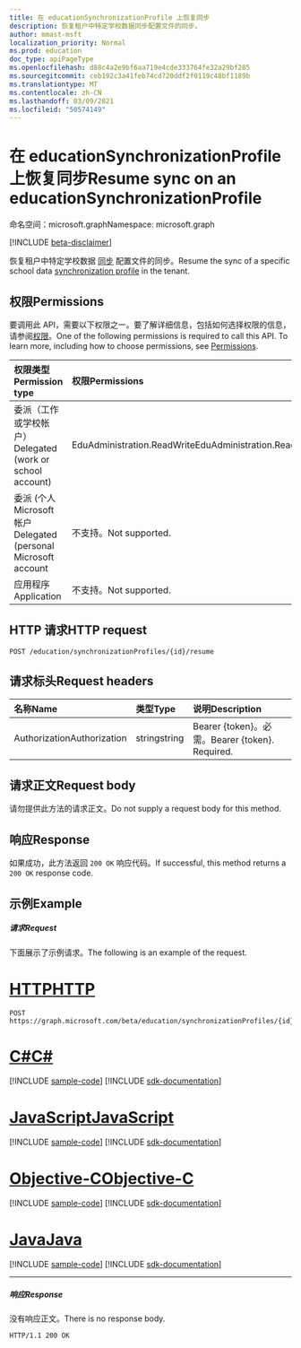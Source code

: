 ```yaml
---
title: 在 educationSynchronizationProfile 上恢复同步
description: 恢复租户中特定学校数据同步配置文件的同步。
author: mmast-msft
localization_priority: Normal
ms.prod: education
doc_type: apiPageType
ms.openlocfilehash: d88c4a2e9bf6aa719e4cde333764fe32a29bf285
ms.sourcegitcommit: ceb192c3a41feb74cd720ddf2f0119c48bf1189b
ms.translationtype: MT
ms.contentlocale: zh-CN
ms.lasthandoff: 03/09/2021
ms.locfileid: "50574149"
---
```

# <a name="resume-sync-on-an-educationsynchronizationprofile"></a><span data-ttu-id="63fee-103">在 educationSynchronizationProfile 上恢复同步</span><span class="sxs-lookup"><span data-stu-id="63fee-103">Resume sync on an educationSynchronizationProfile</span></span>

<span data-ttu-id="63fee-104">命名空间：microsoft.graph</span><span class="sxs-lookup"><span data-stu-id="63fee-104">Namespace: microsoft.graph</span></span>

[!INCLUDE [beta-disclaimer](../../includes/beta-disclaimer.md)]

<span data-ttu-id="63fee-105">恢复租户中特定学校数据 [同步](../resources/educationsynchronizationprofile.md) 配置文件的同步。</span><span class="sxs-lookup"><span data-stu-id="63fee-105">Resume the sync of a specific school data [synchronization profile](../resources/educationsynchronizationprofile.md) in the tenant.</span></span>

## <a name="permissions"></a><span data-ttu-id="63fee-106">权限</span><span class="sxs-lookup"><span data-stu-id="63fee-106">Permissions</span></span>
<span data-ttu-id="63fee-p101">要调用此 API，需要以下权限之一。要了解详细信息，包括如何选择权限的信息，请参阅[权限](/graph/permissions-reference)。</span><span class="sxs-lookup"><span data-stu-id="63fee-p101">One of the following permissions is required to call this API. To learn more, including how to choose permissions, see [Permissions](/graph/permissions-reference).</span></span>

| <span data-ttu-id="63fee-109">权限类型</span><span class="sxs-lookup"><span data-stu-id="63fee-109">Permission type</span></span> | <span data-ttu-id="63fee-110">权限</span><span class="sxs-lookup"><span data-stu-id="63fee-110">Permissions</span></span> |
|:-----------|:----------|
| <span data-ttu-id="63fee-111">委派（工作或学校帐户）</span><span class="sxs-lookup"><span data-stu-id="63fee-111">Delegated (work or school account)</span></span> | <span data-ttu-id="63fee-112">EduAdministration.ReadWrite</span><span class="sxs-lookup"><span data-stu-id="63fee-112">EduAdministration.ReadWrite</span></span> |
|<span data-ttu-id="63fee-113">委派 (个人 Microsoft 帐户</span><span class="sxs-lookup"><span data-stu-id="63fee-113">Delegated (personal Microsoft account</span></span>|<span data-ttu-id="63fee-114">不支持。</span><span class="sxs-lookup"><span data-stu-id="63fee-114">Not supported.</span></span>|
|<span data-ttu-id="63fee-115">应用程序</span><span class="sxs-lookup"><span data-stu-id="63fee-115">Application</span></span>|<span data-ttu-id="63fee-116">不支持。</span><span class="sxs-lookup"><span data-stu-id="63fee-116">Not supported.</span></span>|

## <a name="http-request"></a><span data-ttu-id="63fee-117">HTTP 请求</span><span class="sxs-lookup"><span data-stu-id="63fee-117">HTTP request</span></span>
<!-- { "blockType": "ignored" } -->
```http
POST /education/synchronizationProfiles/{id}/resume
```

## <a name="request-headers"></a><span data-ttu-id="63fee-118">请求标头</span><span class="sxs-lookup"><span data-stu-id="63fee-118">Request headers</span></span>
| <span data-ttu-id="63fee-119">名称</span><span class="sxs-lookup"><span data-stu-id="63fee-119">Name</span></span>       | <span data-ttu-id="63fee-120">类型</span><span class="sxs-lookup"><span data-stu-id="63fee-120">Type</span></span> | <span data-ttu-id="63fee-121">说明</span><span class="sxs-lookup"><span data-stu-id="63fee-121">Description</span></span>|
|:-----------|:------|:----------|
| <span data-ttu-id="63fee-122">Authorization</span><span class="sxs-lookup"><span data-stu-id="63fee-122">Authorization</span></span>  | <span data-ttu-id="63fee-123">string</span><span class="sxs-lookup"><span data-stu-id="63fee-123">string</span></span>  | <span data-ttu-id="63fee-p102">Bearer {token}。必需。</span><span class="sxs-lookup"><span data-stu-id="63fee-p102">Bearer {token}. Required.</span></span>  |

## <a name="request-body"></a><span data-ttu-id="63fee-126">请求正文</span><span class="sxs-lookup"><span data-stu-id="63fee-126">Request body</span></span>
<span data-ttu-id="63fee-127">请勿提供此方法的请求正文。</span><span class="sxs-lookup"><span data-stu-id="63fee-127">Do not supply a request body for this method.</span></span>
## <a name="response"></a><span data-ttu-id="63fee-128">响应</span><span class="sxs-lookup"><span data-stu-id="63fee-128">Response</span></span>
<span data-ttu-id="63fee-129">如果成功，此方法返回 `200 OK` 响应代码。</span><span class="sxs-lookup"><span data-stu-id="63fee-129">If successful, this method returns a `200 OK` response code.</span></span>

## <a name="example"></a><span data-ttu-id="63fee-130">示例</span><span class="sxs-lookup"><span data-stu-id="63fee-130">Example</span></span>
##### <a name="request"></a><span data-ttu-id="63fee-131">请求</span><span class="sxs-lookup"><span data-stu-id="63fee-131">Request</span></span>
<span data-ttu-id="63fee-132">下面展示了示例请求。</span><span class="sxs-lookup"><span data-stu-id="63fee-132">The following is an example of the request.</span></span>

# <a name="http"></a>[<span data-ttu-id="63fee-133">HTTP</span><span class="sxs-lookup"><span data-stu-id="63fee-133">HTTP</span></span>](#tab/http)
<!-- {
  "blockType": "request",
  "name": "post_educationSynchronizationProfile_resume"
}-->
```http
POST https://graph.microsoft.com/beta/education/synchronizationProfiles/{id}/resume
```
# <a name="c"></a>[<span data-ttu-id="63fee-134">C#</span><span class="sxs-lookup"><span data-stu-id="63fee-134">C#</span></span>](#tab/csharp)
[!INCLUDE [sample-code](../includes/snippets/csharp/post-educationsynchronizationprofile-resume-csharp-snippets.md)]
[!INCLUDE [sdk-documentation](../includes/snippets/snippets-sdk-documentation-link.md)]

# <a name="javascript"></a>[<span data-ttu-id="63fee-135">JavaScript</span><span class="sxs-lookup"><span data-stu-id="63fee-135">JavaScript</span></span>](#tab/javascript)
[!INCLUDE [sample-code](../includes/snippets/javascript/post-educationsynchronizationprofile-resume-javascript-snippets.md)]
[!INCLUDE [sdk-documentation](../includes/snippets/snippets-sdk-documentation-link.md)]

# <a name="objective-c"></a>[<span data-ttu-id="63fee-136">Objective-C</span><span class="sxs-lookup"><span data-stu-id="63fee-136">Objective-C</span></span>](#tab/objc)
[!INCLUDE [sample-code](../includes/snippets/objc/post-educationsynchronizationprofile-resume-objc-snippets.md)]
[!INCLUDE [sdk-documentation](../includes/snippets/snippets-sdk-documentation-link.md)]

# <a name="java"></a>[<span data-ttu-id="63fee-137">Java</span><span class="sxs-lookup"><span data-stu-id="63fee-137">Java</span></span>](#tab/java)
[!INCLUDE [sample-code](../includes/snippets/java/post-educationsynchronizationprofile-resume-java-snippets.md)]
[!INCLUDE [sdk-documentation](../includes/snippets/snippets-sdk-documentation-link.md)]

---


##### <a name="response"></a><span data-ttu-id="63fee-138">响应</span><span class="sxs-lookup"><span data-stu-id="63fee-138">Response</span></span>

<span data-ttu-id="63fee-139">没有响应正文。</span><span class="sxs-lookup"><span data-stu-id="63fee-139">There is no response body.</span></span>

<!-- {
  "blockType": "response",
  "name": "post_educationSynchronizationProfile_resume"
}-->
```http
HTTP/1.1 200 OK
```
<!-- uuid: 8fcb5dbc-d5aa-4681-8e31-b001d5168d79 
2015-10-25 14:57:30 UTC -->
<!-- {
  "type": "#page.annotation",
  "description": "Example",
  "keywords": "",
  "section": "documentation",
  "tocPath": "",
  "suppressions": [
  ]
}-->



